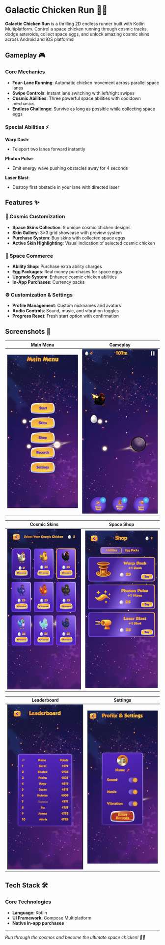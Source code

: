 # Galactic Chicken Run 🐔🚀

**Galactic Chicken Run** is a thrilling 2D endless runner built with Kotlin Multiplatform. Control a space chicken running through cosmic tracks, dodge asteroids, collect space eggs, and unlock amazing cosmic skins across Android and iOS platforms!

## Gameplay 🎮

### Core Mechanics
- **Four-Lane Running**: Automatic chicken movement across parallel space lanes
- **Swipe Controls**: Instant lane switching with left/right swipes
- **Cosmic Abilities**: Three powerful space abilities with cooldown mechanics
- **Endless Challenge**: Survive as long as possible while collecting space eggs

### Special Abilities ⚡
**Warp Dash**:
- Teleport two lanes forward instantly

**Photon Pulse**:
- Emit energy wave pushing obstacles away for 4 seconds

**Laser Blast**:
- Destroy first obstacle in your lane with directed laser

## Features ✨

### 🎨 Cosmic Customization
- **Space Skins Collection**: 9 unique cosmic chicken designs
- **Skin Gallery**: 3×3 grid showcase with preview system
- **Purchase System**: Buy skins with collected space eggs
- **Active Skin Highlighting**: Visual indication of selected cosmic chicken

### 🛒 Space Commerce
- **Ability Shop**: Purchase extra ability charges
- **Egg Packages**: Real money purchases for space eggs
- **Upgrade System**: Enhance cosmic chicken abilities
- **In-App Purchases**: Currency packs

### ⚙️ Customization & Settings
- **Profile Management**: Custom nicknames and avatars
- **Audio Controls**: Sound, music, and vibration toggles
- **Progress Reset**: Fresh start option with confirmation

## Screenshots 📱

| Main Menu                     | Gameplay                          |
|-------------------------------|-----------------------------------|
| ![Menu](screenshots/menu.png) | ![Gameplay](screenshots/game.png) |

| Cosmic Skins                    | Space Shop                    |
|---------------------------------|-------------------------------|
| ![Skins](screenshots/skins.png) | ![Shop](screenshots/shop.png) |

| Leaderboard                                 | Settings                              |
|---------------------------------------------|---------------------------------------|
| ![Leaderboard](screenshots/leaderboard.png) | ![Settings](screenshots/settings.png) |

## Tech Stack 🛠️

### Core Technologies
- **Language**: Kotlin
- **UI Framework**: Compose Multiplatform
- **Native in-app purchases**

---

*Run through the cosmos and become the ultimate space chicken! 🌟🐔*